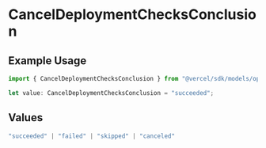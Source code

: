 # CancelDeploymentChecksConclusion

## Example Usage

```typescript
import { CancelDeploymentChecksConclusion } from "@vercel/sdk/models/operations/canceldeployment.js";

let value: CancelDeploymentChecksConclusion = "succeeded";
```

## Values

```typescript
"succeeded" | "failed" | "skipped" | "canceled"
```